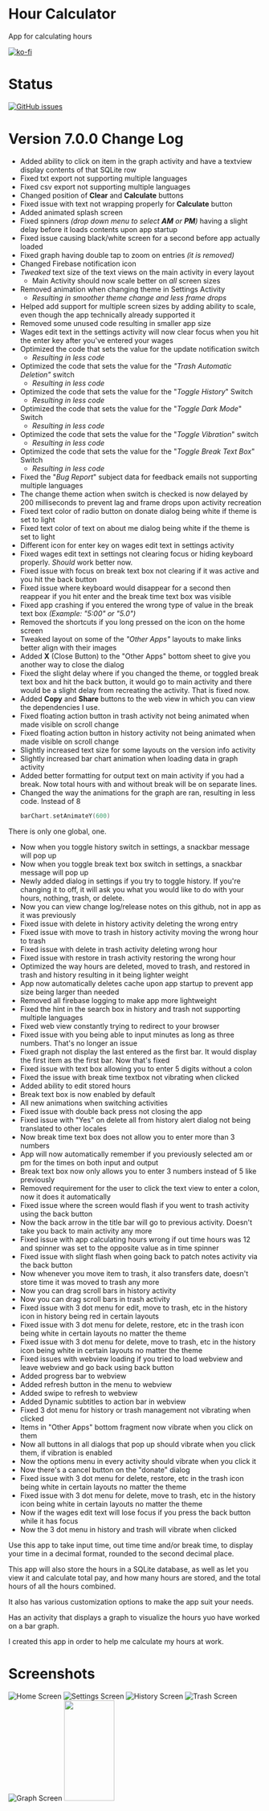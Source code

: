 # Hour Calculator
 App for calculating hours

[![ko-fi](https://ko-fi.com/img/githubbutton_sm.svg)](https://ko-fi.com/K3K64AQVM)

# Status
[![GitHub issues](https://img.shields.io/github/issues-raw/corylowry12/Hour-Calculator?style=for-the-badge)](https://github.com/corylowry12/Hour-Calculator/issues)

# Version 7.0.0 Change Log
* Added ability to click on item in the graph activity and have a textview display contents of that SQLite row
* Fixed txt export not supporting multiple languages
* Fixed csv export not supporting multiple languages
* Changed position of **Clear** and **Calculate** buttons
* Fixed issue with text not wrapping properly for **Calculate** button
* Added animated splash screen
* Fixed spinners _(drop down menu to select **AM** or **PM**)_ having a slight delay before it loads contents upon app startup
* Fixed issue causing black/white screen for a second before app actually loaded
* Fixed graph having double tap to zoom on entries _(it is removed)_
* Changed Firebase notification icon
* _Tweaked_ text size of the text views on the main activity in every layout
     * Main Activity should now scale better on _all_ screen sizes
* Removed animation when changing theme in Settings Activity
     * _Resulting in smoother theme change and less frame drops_
* Helped add support for multiple screen sizes by adding ability to scale, even though the app technically already supported it
* Removed some unused code resulting in smaller app size
* Wages edit text in the settings activity will now clear focus when you hit the enter key after you've entered your wages
* Optimized the code that sets the value for the update notification switch
     * _Resulting in less code_
* Optimized the code that sets the value for the _"Trash Automatic Deletion"_ switch
     * _Resulting in less code_
* Optimized the code that sets the value for the "_Toggle History_" Switch
     * _Resulting in less code_
* Optimized the code that sets the value for the "_Toggle Dark Mode_" Switch
     * _Resulting in less code_
* Optimized the code that sets the value for the "_Toggle Vibration_" switch
     * _Resulting in less code_
* Optimized the code that sets the value for the "_Toggle Break Text Box_" Switch
     * _Resulting in less code_
* Fixed the "_Bug Report_" subject data for feedback emails not supporting multiple languages
* The change theme action when switch is checked is now delayed by 200 milliseconds to prevent lag and frame drops upon activity recreation
* Fixed text color of radio button on donate dialog being white if theme is set to light
* Fixed text color of text on about me dialog being white if the theme is set to light
* Different icon for enter key on wages edit text in settings activity
* Fixed wages edit text in settings not clearing focus or hiding keyboard properly. _Should_ work better now.
* Fixed issue with focus on break text box not clearing if it was active and you hit the back button
* Fixed issue where keyboard would disappear for a second then reappear if you hit enter and the break time text box was visible
* Fixed app crashing if you entered the wrong type of  value in the break text box _(Example: "5:00" or "5.0")_
* Removed the shortcuts if you long pressed on the icon on the home screen
* Tweaked layout on some of the _"Other Apps"_ layouts to make links better align with their images
* Added **X** (Close Button) to the "Other Apps" bottom sheet to give you another way to close the dialog
* Fixed the slight delay where if you changed the theme, or toggled break text box and hit the back button, it would go to main activity and there would be a slight delay from recreating the activity. That is fixed now.
* Added **Copy** and **Share** buttons to the web view in which you can view the dependencies I use.
* Fixed floating action button in trash activity not being animated when made visible on scroll change
* Fixed floating action button in history activity not being animated when made visible on scroll change
* Slightly increased text size for some layouts on the version info activity
* Slightly increased bar chart animation when loading data in graph activity
* Added better formatting for output text on main activity if you had a break. Now total hours with and without break will be on separate lines.
* Changed the way the animations for the graph are ran, resulting in less code. Instead of 8
     ```kotlin 
     barChart.setAnimateY(600)
     ```
There is only one global, one.
* Now when you toggle history switch in settings, a snackbar message will pop up
* Now when you toggle break text box switch in settings, a snackbar message will pop up
* Newly added dialog in settings if you try to toggle history. If you're changing it to off, it will ask you what you would like to do with your hours, nothing, trash, or delete.
* Now you can view change log/release notes on this github, not in app as it was previously
* Fixed issue with delete in history activity deleting the wrong entry
* Fixed issue with move to trash in history activity moving the wrong hour to trash
* Fixed issue with delete in trash activity deleting wrong hour
* Fixed issue with restore in trash activity restoring the wrong hour
* Optimized the way hours are deleted, moved to trash, and restored in trash and history resulting in it being lighter weight
* App now automatically deletes cache upon app startup to prevent app size being larger than needed
* Removed all firebase logging to make app more lightweight 
* Fixed the hint in the search box in history and trash not supporting multiple languages
 * Fixed web view constantly trying to redirect to your browser
* Fixed issue with you being able to input minutes as long as three numbers. That's no longer an issue
* Fixed graph not display the last entered as the first bar. It would display the first item as the first bar. Now that's fixed
* Fixed issue with text box allowing you to enter 5 digits without a colon
* Fixed the issue with break time textbox not vibrating when clicked
* Added ability to edit stored hours
* Break text box is now enabled by default
* All new animations when switching activities
* Fixed issue with double back press not closing the app
* Fixed issue with "Yes" on delete all from history alert dialog not being translated to other locales
* Now break time text box does not allow you to enter more than 3 numbers
* App will now automatically remember if you previously selected am or pm for the times on both input and output
* Break text box now only allows you to enter 3 numbers instead of 5 like previously
* Removed requirement for the user to click the text view to enter a colon, now it does it automatically
* Fixed issue where the screen would flash if you went to trash activity using the back button
* Now the back arrow in the title bar will go to previous activity. Doesn't take you back to main activity any more
* Fixed issue with app calculating hours wrong if out time hours was 12 and spinner was set to the opposite value as in time spinner
* Fixed issue with slight flash when going back to patch notes activity via the back button
* Now whenever you move item to trash, it also transfers date, doesn't store time it was moved to trash any more
* Now you can drag scroll bars in history activity
* Now you can drag scroll bars in trash activity
* Fixed issue with 3 dot menu for edit, move to trash, etc in the history icon in history being red in certain layouts
* Fixed issue with 3 dot menu for delete, restore, etc in the trash icon being white in certain layouts no matter the theme
* Fixed issue with 3 dot menu for delete, move to trash, etc in the history icon being white in certain layouts no matter the theme
* Fixed issues with webview loading if you tried to load webview and leave webview and go back using back button
* Added progress bar to webview
* Added refresh button in the menu to webview
* Added swipe to refresh to webview
* Added Dynamic subtitles to action bar in webview
* Fixed 3 dot menu for history or trash management not vibrating when clicked
* Items in "Other Apps" bottom fragment now vibrate when you click on them
* Now all buttons in all dialogs that pop up should vibrate when you click them, if vibration is enabled
* Now the options menu in every activity should vibrate when you click it
* Now there's a cancel button on the "donate" dialog
* Fixed issue with 3 dot menu for delete, restore, etc in the trash icon being white in certain layouts no matter the theme
* Fixed issue with 3 dot menu for delete, move to trash, etc in the history icon being white in certain layouts no matter the theme
* Now if the wages edit text will lose focus if you press the back button while it has focus
* Now the 3 dot menu in history and trash will vibrate when clicked

Use this app to take input time, out time time and/or break time, to display your time in a decimal format, rounded to the second decimal place.

This app will also store the hours in a SQLite database, as well as let you view it and calculate total pay, and how many hours are stored, and the total hours of all the hours combined.

It also has various customization options to make the app suit your needs. 

Has an activity that displays a graph to visualize the hours yuo have worked on a bar graph.

I created this app in order to help me calculate my hours at work.

# Screenshots
![Home Screen](/Screenshots/screenshot1.png?raw=true "Home Screen")
![Settings Screen](/Screenshots/screenshot2.png?raw=true "Settings Screen")
![History Screen](/Screenshots/screenshot3.png?raw=true "History Screen")
![Trash Screen](/Screenshots/screenshot4.png?raw=true "Trash Screen")
![Graph Screen](/Screenshots/screenshot5.png?raw=true "Graph Screen")
<img src=/Screenshots/screenshot1.png width="100" height="200"/>